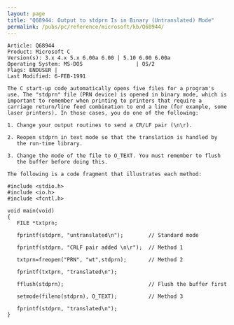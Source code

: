 ```yaml
---
layout: page
title: "Q68944: Output to stdprn Is in Binary (Untranslated) Mode"
permalink: /pubs/pc/reference/microsoft/kb/Q68944/
---
```


	Article: Q68944
	Product: Microsoft C
	Version(s): 3.x 4.x 5.x 6.00a 6.00 | 5.10 6.00 6.00a
	Operating System: MS-DOS                 | OS/2
	Flags: ENDUSER |
	Last Modified: 6-FEB-1991
	
	The C start-up code automatically opens five files for a program's
	use. The "stdprn" file (PRN device) is opened in binary mode, which is
	important to remember when printing to printers that require a
	carriage return/line feed combination to end a line (for example, some
	laser printers). In those cases, you do one of the following:
	
	1. Change your output routines to send a CR/LF pair (\n\r).
	
	2. Reopen stdprn in text mode so that the translation is handled by
	   the run-time library.
	
	3. Change the mode of the file to O_TEXT. You must remember to flush
	   the buffer before doing this.
	
	The following is a code fragment that illustrates each method:
	
	#include <stdio.h>
	#include <io.h>
	#include <fcntl.h>
	
	void main(void)
	{
	   FILE *txtprn;
	
	   fprintf(stdprn, "untranslated\n");        // Standard mode
	
	   fprintf(stdprn, "CRLF pair added \n\r");  // Method 1
	
	   txtprn=freopen("PRN", "wt",stdprn);       // Method 2
	
	   fprintf(txtprn, "translated\n");
	
	   fflush(stdprn);                           // Flush the buffer first
	
	   setmode(fileno(stdprn), O_TEXT);          // Method 3
	
	   fprintf(stdprn, "translated\n");
	}
